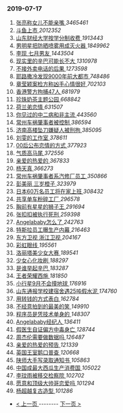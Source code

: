 ### 2019-07-17 
1. [ 张亮称女儿不能亲嘴 ](https://s.weibo.com/weibo?q=%23%E5%BC%A0%E4%BA%AE%E7%A7%B0%E5%A5%B3%E5%84%BF%E4%B8%8D%E8%83%BD%E4%BA%B2%E5%98%B4%23&Refer=top) *3465461*
1. [ 斗鱼上市 ](https://s.weibo.com/weibo?q=%23%E6%96%97%E9%B1%BC%E4%B8%8A%E5%B8%82%23&Refer=top) *2012352*
1. [ 山东财经大学按学分制收费 ](https://s.weibo.com/weibo?q=%E5%B1%B1%E4%B8%9C%E8%B4%A2%E7%BB%8F%E5%A4%A7%E5%AD%A6%E6%8C%89%E5%AD%A6%E5%88%86%E5%88%B6%E6%94%B6%E8%B4%B9&Refer=top) *1913443*
1. [ 男明星把防晒喷雾用成灭火器 ](https://s.weibo.com/weibo?q=%23%E7%94%B7%E6%98%8E%E6%98%9F%E6%8A%8A%E9%98%B2%E6%99%92%E5%96%B7%E9%9B%BE%E7%94%A8%E6%88%90%E7%81%AD%E7%81%AB%E5%99%A8%23&Refer=top) *1849962*
1. [ 李现 七月男友 ](https://s.weibo.com/weibo?q=%23%E6%9D%8E%E7%8E%B0%20%E4%B8%83%E6%9C%88%E7%94%B7%E5%8F%8B%23&Refer=top) *1443504*
1. [ 现实里的辛巴可能长不大 ](https://s.weibo.com/weibo?q=%23%E7%8E%B0%E5%AE%9E%E9%87%8C%E7%9A%84%E8%BE%9B%E5%B7%B4%E5%8F%AF%E8%83%BD%E9%95%BF%E4%B8%8D%E5%A4%A7%23&Refer=top) *1310978*
1. [ 不接外卖电话的后果 ](https://s.weibo.com/weibo?q=%23%E4%B8%8D%E6%8E%A5%E5%A4%96%E5%8D%96%E7%94%B5%E8%AF%9D%E7%9A%84%E5%90%8E%E6%9E%9C%23&Refer=top) *1273598*
1. [ 耶路撒冷发现9000年前大都市 ](https://s.weibo.com/weibo?q=%23%E8%80%B6%E8%B7%AF%E6%92%92%E5%86%B7%E5%8F%91%E7%8E%B09000%E5%B9%B4%E5%89%8D%E5%A4%A7%E9%83%BD%E5%B8%82%23&Refer=top) *748486*
1. [ 章莹颖案检方称凶手心情很好 ](https://s.weibo.com/weibo?q=%23%E7%AB%A0%E8%8E%B9%E9%A2%96%E6%A1%88%E6%A3%80%E6%96%B9%E7%A7%B0%E5%87%B6%E6%89%8B%E5%BF%83%E6%83%85%E5%BE%88%E5%A5%BD%23&Refer=top) *702103*
1. [ 香港警方拘捕47人 ](https://s.weibo.com/weibo?q=%23%E9%A6%99%E6%B8%AF%E8%AD%A6%E6%96%B9%E6%8B%98%E6%8D%9547%E4%BA%BA%23&Refer=top) *681979*
1. [ 珍珠奶茶主题公园 ](https://s.weibo.com/weibo?q=%23%E7%8F%8D%E7%8F%A0%E5%A5%B6%E8%8C%B6%E4%B8%BB%E9%A2%98%E5%85%AC%E5%9B%AD%23&Refer=top) *668842*
1. [ 荷兰弟恋情 ](https://s.weibo.com/weibo?q=%23%E8%8D%B7%E5%85%B0%E5%BC%9F%E6%81%8B%E6%83%85%23&Refer=top) *631507*
1. [ 你见过的中二病和非主流 ](https://s.weibo.com/weibo?q=%23%E4%BD%A0%E8%A7%81%E8%BF%87%E7%9A%84%E4%B8%AD%E4%BA%8C%E7%97%85%E5%92%8C%E9%9D%9E%E4%B8%BB%E6%B5%81%23&Refer=top) *443560*
1. [ 常州车祸肇事者被控制 ](https://s.weibo.com/weibo?q=%23%E5%B8%B8%E5%B7%9E%E8%BD%A6%E7%A5%B8%E8%82%87%E4%BA%8B%E8%80%85%E8%A2%AB%E6%8E%A7%E5%88%B6%23&Refer=top) *386594*
1. [ 济南高楼坠刀嫌疑人被刑拘 ](https://s.weibo.com/weibo?q=%23%E6%B5%8E%E5%8D%97%E9%AB%98%E6%A5%BC%E5%9D%A0%E5%88%80%E5%AB%8C%E7%96%91%E4%BA%BA%E8%A2%AB%E5%88%91%E6%8B%98%23&Refer=top) *385095*
1. [ 刘雯的工作室 ](https://s.weibo.com/weibo?q=%23%E5%88%98%E9%9B%AF%E7%9A%84%E5%B7%A5%E4%BD%9C%E5%AE%A4%23&Refer=top) *378611*
1. [ 00后公布恋情的方式 ](https://s.weibo.com/weibo?q=%2300%E5%90%8E%E5%85%AC%E5%B8%83%E6%81%8B%E6%83%85%E7%9A%84%E6%96%B9%E5%BC%8F%23&Refer=top) *377923*
1. [ 气质高马尾 ](https://s.weibo.com/weibo?q=%23%E6%B0%94%E8%B4%A8%E9%AB%98%E9%A9%AC%E5%B0%BE%23&Refer=top) *372556*
1. [ 亲爱的热爱的 ](https://s.weibo.com/weibo?q=%E4%BA%B2%E7%88%B1%E7%9A%84%E7%83%AD%E7%88%B1%E7%9A%84&Refer=top) *367833*
1. [ 杨天真 ](https://s.weibo.com/weibo?q=%23%E6%9D%A8%E5%A4%A9%E7%9C%9F%23&Refer=top) *366273*
1. [ 常州车祸肇事者系汽修厂员工 ](https://s.weibo.com/weibo?q=%E5%B8%B8%E5%B7%9E%E8%BD%A6%E7%A5%B8%E8%82%87%E4%BA%8B%E8%80%85%E7%B3%BB%E6%B1%BD%E4%BF%AE%E5%8E%82%E5%91%98%E5%B7%A5&Refer=top) *350866*
1. [ 彭美丽 三岁橙子 ](https://s.weibo.com/weibo?q=%E5%BD%AD%E7%BE%8E%E4%B8%BD%20%E4%B8%89%E5%B2%81%E6%A9%99%E5%AD%90&Refer=top) *323979*
1. [ 日本60万名员工将在家上班 ](https://s.weibo.com/weibo?q=%E6%97%A5%E6%9C%AC60%E4%B8%87%E5%90%8D%E5%91%98%E5%B7%A5%E5%B0%86%E5%9C%A8%E5%AE%B6%E4%B8%8A%E7%8F%AD&Refer=top) *308432*
1. [ 共享单车粉碎工厂 ](https://s.weibo.com/weibo?q=%E5%85%B1%E4%BA%AB%E5%8D%95%E8%BD%A6%E7%B2%89%E7%A2%8E%E5%B7%A5%E5%8E%82&Refer=top) *296578*
1. [ 胸前有星星的狮子王 ](https://s.weibo.com/weibo?q=%23%E8%83%B8%E5%89%8D%E6%9C%89%E6%98%9F%E6%98%9F%E7%9A%84%E7%8B%AE%E5%AD%90%E7%8E%8B%23&Refer=top) *291694*
1. [ 张扣扣被执行死刑 ](https://s.weibo.com/weibo?q=%E5%BC%A0%E6%89%A3%E6%89%A3%E8%A2%AB%E6%89%A7%E8%A1%8C%E6%AD%BB%E5%88%91&Refer=top) *259398*
1. [ Angelababy怎么了 ](https://s.weibo.com/weibo?q=%23Angelababy%E6%80%8E%E4%B9%88%E4%BA%86%23&Refer=top) *242763*
1. [ 特斯拉员工曝生产内幕 ](https://s.weibo.com/weibo?q=%E7%89%B9%E6%96%AF%E6%8B%89%E5%91%98%E5%B7%A5%E6%9B%9D%E7%94%9F%E4%BA%A7%E5%86%85%E5%B9%95&Refer=top) *216463*
1. [ 东方卫视 浙江卫视 ](https://s.weibo.com/weibo?q=%E4%B8%9C%E6%96%B9%E5%8D%AB%E8%A7%86%20%E6%B5%99%E6%B1%9F%E5%8D%AB%E8%A7%86&Refer=top) *204167*
1. [ 彩虹眼线 ](https://s.weibo.com/weibo?q=%23%E5%BD%A9%E8%99%B9%E7%9C%BC%E7%BA%BF%23&Refer=top) *195561*
1. [ 洛丽塔美少女大赛 ](https://s.weibo.com/weibo?q=%23%E6%B4%9B%E4%B8%BD%E5%A1%94%E7%BE%8E%E5%B0%91%E5%A5%B3%E5%A4%A7%E8%B5%9B%23&Refer=top) *189541*
1. [ 少女心化妆刷 ](https://s.weibo.com/weibo?q=%23%E5%B0%91%E5%A5%B3%E5%BF%83%E5%8C%96%E5%A6%86%E5%88%B7%23&Refer=top) *188297*
1. [ 是谁举起辛巴 ](https://s.weibo.com/weibo?q=%23%E6%98%AF%E8%B0%81%E4%B8%BE%E8%B5%B7%E8%BE%9B%E5%B7%B4%23&Refer=top) *183287*
1. [ 王者荣耀西施 ](https://s.weibo.com/weibo?q=%23%E7%8E%8B%E8%80%85%E8%8D%A3%E8%80%80%E8%A5%BF%E6%96%BD%23&Refer=top) *181850*
1. [ 小行星9月不会撞地球 ](https://s.weibo.com/weibo?q=%E5%B0%8F%E8%A1%8C%E6%98%9F9%E6%9C%88%E4%B8%8D%E4%BC%9A%E6%92%9E%E5%9C%B0%E7%90%83&Refer=top) *176916*
1. [ 山东通报学校建宿舍遇25吨假水泥 ](https://s.weibo.com/weibo?q=%E5%B1%B1%E4%B8%9C%E9%80%9A%E6%8A%A5%E5%AD%A6%E6%A0%A1%E5%BB%BA%E5%AE%BF%E8%88%8D%E9%81%8725%E5%90%A8%E5%81%87%E6%B0%B4%E6%B3%A5&Refer=top) *174760*
1. [ 用转钱的方式表白 ](https://s.weibo.com/weibo?q=%23%E7%94%A8%E8%BD%AC%E9%92%B1%E7%9A%84%E6%96%B9%E5%BC%8F%E8%A1%A8%E7%99%BD%23&Refer=top) *162784*
1. [ 不经意拍到的最美的笑 ](https://s.weibo.com/weibo?q=%23%E4%B8%8D%E7%BB%8F%E6%84%8F%E6%8B%8D%E5%88%B0%E7%9A%84%E6%9C%80%E7%BE%8E%E7%9A%84%E7%AC%91%23&Refer=top) *149910*
1. [ 程序员是凭技术单身的 ](https://s.weibo.com/weibo?q=%E7%A8%8B%E5%BA%8F%E5%91%98%E6%98%AF%E5%87%AD%E6%8A%80%E6%9C%AF%E5%8D%95%E8%BA%AB%E7%9A%84&Refer=top) *148307*
1. [ Angelababy经纪人 ](https://s.weibo.com/weibo?q=%23Angelababy%E7%BB%8F%E7%BA%AA%E4%BA%BA%23&Refer=top) *136411*
1. [ 假医生自证偏方中毒身亡 ](https://s.weibo.com/weibo?q=%23%E5%81%87%E5%8C%BB%E7%94%9F%E8%87%AA%E8%AF%81%E5%81%8F%E6%96%B9%E4%B8%AD%E6%AF%92%E8%BA%AB%E4%BA%A1%23&Refer=top) *128744*
1. [ 周杰伦需要做数据吗 ](https://s.weibo.com/weibo?q=%23%E5%91%A8%E6%9D%B0%E4%BC%A6%E9%9C%80%E8%A6%81%E5%81%9A%E6%95%B0%E6%8D%AE%E5%90%97%23&Refer=top) *126487*
1. [ 亲爱的热爱的预告 ](https://s.weibo.com/weibo?q=%23%E4%BA%B2%E7%88%B1%E7%9A%84%E7%83%AD%E7%88%B1%E7%9A%84%E9%A2%84%E5%91%8A%23&Refer=top) *121339*
1. [ 英国王室鹅口普查 ](https://s.weibo.com/weibo?q=%E8%8B%B1%E5%9B%BD%E7%8E%8B%E5%AE%A4%E9%B9%85%E5%8F%A3%E6%99%AE%E6%9F%A5&Refer=top) *120668*
1. [ 陕师大手写录取通知书 ](https://s.weibo.com/weibo?q=%23%E9%99%95%E5%B8%88%E5%A4%A7%E6%89%8B%E5%86%99%E5%BD%95%E5%8F%96%E9%80%9A%E7%9F%A5%E4%B9%A6%23&Refer=top) *105863*
1. [ 中国成最大西瓜生产消费国 ](https://s.weibo.com/weibo?q=%23%E4%B8%AD%E5%9B%BD%E6%88%90%E6%9C%80%E5%A4%A7%E8%A5%BF%E7%93%9C%E7%94%9F%E4%BA%A7%E6%B6%88%E8%B4%B9%E5%9B%BD%23&Refer=top) *105022*
1. [ 李玟雨被移交检察院 ](https://s.weibo.com/weibo?q=%E6%9D%8E%E7%8E%9F%E9%9B%A8%E8%A2%AB%E7%A7%BB%E4%BA%A4%E6%A3%80%E5%AF%9F%E9%99%A2&Refer=top) *102702*
1. [ 愿意和顶级大帅哥恋爱吗 ](https://s.weibo.com/weibo?q=%23%E6%84%BF%E6%84%8F%E5%92%8C%E9%A1%B6%E7%BA%A7%E5%A4%A7%E5%B8%85%E5%93%A5%E6%81%8B%E7%88%B1%E5%90%97%23&Refer=top) *101294*
1. [ 杨超越复古造型 ](https://s.weibo.com/weibo?q=%23%E6%9D%A8%E8%B6%85%E8%B6%8A%E5%A4%8D%E5%8F%A4%E9%80%A0%E5%9E%8B%23&Refer=top) *101286* 

- [ < 上一页 ](https://github.com/able8/weibo-hot-record/blob/master/2019-07-16.md) -------- [ 下一页 > ](https://github.com/able8/weibo-hot-record/blob/master/2019-07-18.md)